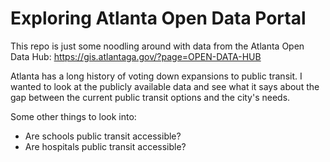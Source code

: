 # Exploring Atlanta Open Data Portal

This repo is just some noodling around with data from the Atlanta Open Data Hub: https://gis.atlantaga.gov/?page=OPEN-DATA-HUB

Atlanta has a long history of voting down expansions to public transit. I wanted to look at the publicly available data and see what it says about the gap between the current public transit options and the city's needs. 

Some other things to look into:
- Are schools public transit accessible?
- Are hospitals public transit accessible?